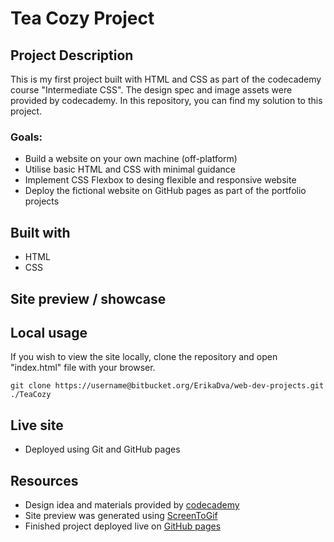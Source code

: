 # Tea Cozy Project

## Project Description

This is my first project built with HTML and CSS as part of the codecademy course "Intermediate CSS". The design spec and image assets were provided by codecademy. In this repository, you can find my solution to this project.

### Goals:

- Build a website on your own machine (off-platform)
- Utilise basic HTML and CSS with minimal guidance
- Implement CSS Flexbox to desing flexible and responsive website
- Deploy the fictional website on GitHub pages as part of the portfolio projects

## Built with

- HTML
- CSS

## Site preview / showcase

## Local usage

If you wish to view the site locally, clone the repository and open "index.html" file with your browser.

```
git clone https://username@bitbucket.org/ErikaDva/web-dev-projects.git ./TeaCozy
```

## Live site

- Deployed using Git and GitHub pages

## Resources

- Design idea and materials provided by [codecademy](https://www.codecademy.com/)
- Site preview was generated using [ScreenToGif](https://github.com/NickeManarin/ScreenToGif)
- Finished project deployed live on [GitHub pages](https://pages.github.com/)
